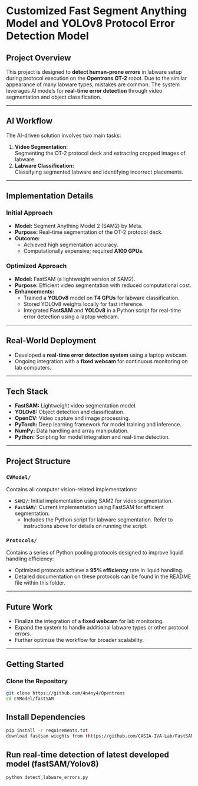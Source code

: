 # Customized Fast Segment Anything Model and YOLOv8 Protocol Error Detection Model

## **Project Overview**
This project is designed to **detect human-prone errors** in labware setup during protocol execution on the **Opentrons OT-2** robot. Due to the similar appearance of many labware types, mistakes are common. The system leverages AI models for **real-time error detection** through video segmentation and object classification.

---

## **AI Workflow**
The AI-driven solution involves two main tasks:
1. **Video Segmentation:**  
   Segmenting the OT-2 protocol deck and extracting cropped images of labware.
2. **Labware Classification:**  
   Classifying segmented labware and identifying incorrect placements.

---

## **Implementation Details**

### **Initial Approach**
- **Model:** Segment Anything Model 2 (SAM2) by Meta.  
- **Purpose:** Real-time segmentation of the OT-2 protocol deck.  
- **Outcome:**  
  - Achieved high segmentation accuracy.  
  - Computationally expensive; required **A100 GPUs**.

### **Optimized Approach**
- **Model:** FastSAM (a lightweight version of SAM2).  
- **Purpose:** Efficient video segmentation with reduced computational cost.  
- **Enhancements:**  
  - Trained a **YOLOv8** model on **T4 GPUs** for labware classification.  
  - Stored YOLOv8 weights locally for fast inference.  
  - Integrated **FastSAM** and **YOLOv8** in a Python script for real-time error detection using a laptop webcam.

---

## **Real-World Deployment**
- Developed a **real-time error detection system** using a laptop webcam.
- Ongoing integration with a **fixed webcam** for continuous monitoring on lab computers.

---

## **Tech Stack**
- **FastSAM:** Lightweight video segmentation model.
- **YOLOv8:** Object detection and classification.
- **OpenCV:** Video capture and image processing.
- **PyTorch:** Deep learning framework for model training and inference.
- **NumPy:** Data handling and array manipulation.
- **Python:** Scripting for model integration and real-time detection.

---

## **Project Structure**
### **`CVModel/`**
Contains all computer vision-related implementations:
- **`SAM2/`**: Initial implementation using SAM2 for video segmentation.
- **`FastSAM/`**: Current implementation using FastSAM for efficient segmentation.  
  - Includes the Python script for labware segmentation. Refer to instructions above for details on running the script.

### **`Protocols/`**
Contains a series of Python pooling protocols designed to improve liquid handling efficiency:
- Optimized protocols achieve a **95% efficiency** rate in liquid handling.  
- Detailed documentation on these protocols can be found in the README file within this folder.

---

## **Future Work**
- Finalize the integration of a **fixed webcam** for lab monitoring.  
- Expand the system to handle additional labware types or other protocol errors.  
- Further optimize the workflow for broader scalability.

---

## **Getting Started**
### **Clone the Repository**
```bash
git clone https://github.com/4n4ny4/Opentrons
cd CVModel/fastSAM
```
## Install Dependencies
```bash
pip install -r requirements.txt
download fastsam wieghts from (https://github.com/CASIA-IVA-Lab/FastSAM?tab=readme-ov-file#model-checkpoints)
```
## Run real-time detection of latest developed model (fastSAM/Yolov8)
```bash
python detect_labware_errors.py
```
